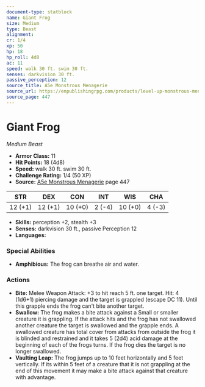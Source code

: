```yaml
---
document-type: statblock
name: Giant Frog
size: Medium
type: Beast
alignment: 
cr: 1/4
xp: 50
hp: 18
hp_roll: 4d8
ac: 11
speed: walk 30 ft. swim 30 ft.
senses: darkvision 30 ft. 
passive_perception: 12
source_title: A5e Monstrous Menagerie
source_url: https://enpublishingrpg.com/products/level-up-monstrous-menagerie-a5e
source_page: 447
---
```


# Giant Frog

*Medium* *Beast*

- **Armor Class:** 11
- **Hit Points:** 18 (4d8)
- **Speed:** walk 30 ft. swim 30 ft.
- **Challenge Rating:** 1/4 (50 XP)
- **Source:** [A5e Monstrous Menagerie](https://enpublishingrpg.com/products/level-up-monstrous-menagerie-a5e) page 447

| STR | DEX | CON | INT | WIS | CHA |
| --- | --- | --- | --- | --- | --- |
| 12 (+1) | 12 (+1) | 10 (+0) | 2 (-4) | 10 (+0) | 4 (-3) |

- **Skills:** perception +2, stealth +3
- **Senses:** darkvision 30 ft., passive Perception 12
- **Languages:** 

### Special Abilities

- **Amphibious:** The frog can breathe air and water.

### Actions

- **Bite:** Melee Weapon Attack: +3 to hit  reach 5 ft.  one target. Hit: 4 (1d6+1) piercing damage and the target is grappled (escape DC 11). Until this grapple ends  the frog can't bite another target.
- **Swallow:** The frog makes a bite attack against a Small or smaller creature it is grappling. If the attack hits and the frog has not swallowed another creature  the target is swallowed and the grapple ends. A swallowed creature has total cover from attacks from outside the frog  it is blinded and restrained  and it takes 5 (2d4) acid damage at the beginning of each of the frogs turns. If the frog dies  the target is no longer swallowed.
- **Vaulting Leap:** The frog jumps up to 10 feet horizontally and 5 feet vertically. If its within 5 feet of a creature that it is not grappling at the end of this movement  it may make a bite attack against that creature with advantage.
